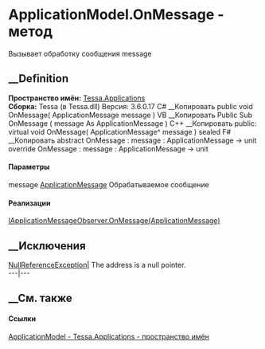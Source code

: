# ApplicationModel.OnMessage - метод
Вызывает обработку сообщения message
##  __Definition
 **Пространство имён:** [Tessa.Applications](N_Tessa_Applications.htm)  
 **Сборка:** Tessa (в Tessa.dll) Версия: 3.6.0.17
C# __Копировать
     public void OnMessage(
    	ApplicationMessage message
    )
VB __Копировать
     Public Sub OnMessage ( 
    	message As ApplicationMessage
    )
C++ __Копировать
     public:
    virtual void OnMessage(
    	ApplicationMessage^ message
    ) sealed
F# __Копировать
     abstract OnMessage : 
            message : ApplicationMessage -> unit 
    override OnMessage : 
            message : ApplicationMessage -> unit 
#### Параметры
message
[ApplicationMessage](T_Tessa_Applications_Messages_ApplicationMessage.htm)
     Обрабатываемое сообщение 
#### Реализации
[IApplicationMessageObserver.OnMessage(ApplicationMessage)](M_Tessa_Applications_Services_ApplicationManager_IApplicationMessageObserver_OnMessage.htm)  
##  __Исключения
[NullReferenceException](https://learn.microsoft.com/dotnet/api/system.nullreferenceexception)|
The address is a null pointer.  
---|---  
## __См. также
#### Ссылки
[ApplicationModel - ](T_Tessa_Applications_ApplicationModel.htm)
[Tessa.Applications - пространство имён](N_Tessa_Applications.htm)
